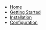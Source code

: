 - [Home](/)
- [Getting Started](/getting-started.md)
- [Installation](/installation.md)
- [Configuration](/configuration.md)
